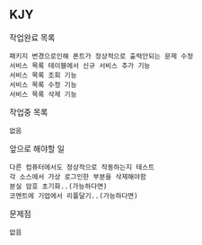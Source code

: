 KJY
----------

작업완료 목록  

    패키지 변경으로인해 폰트가 정상적으로 출력안되는 문제 수정
    서비스 목록 테이블에서 신규 서비스 추가 기능
    서비스 목록 조회 기능
    서비스 목록 수정 기능 
    서비스 목록 삭제 기능 
    
작업중 목록  
  
    없음
    
앞으로 해야할 일

    다른 컴퓨터에서도 정상적으로 작동하는지 테스트
    각 소스에서 가상 로그인한 부분을 삭제해야함
    분실 암호 초기화..(가능하다면)
    코멘트에 기업에서 리플달기..(가능하다면)
    
문제점

    없음
